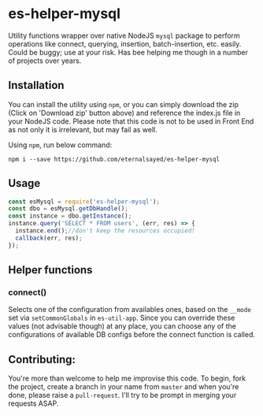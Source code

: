 # es-helper-mysql
Utility functions wrapper over native NodeJS `mysql` package to perform operations like connect, querying, insertion, batch-insertion, etc. easily. Could be buggy; use at your risk. Has bee helping me though in a number of projects over years.

## Installation
You can install the utility using `npm`, or you can simply download the zip (Click on 'Download zip' button above) and reference the index.js file in your NodeJS code. Please note that this code is not to be used in Front End as not only it is irrelevant, but may fail as well.

Using `npm`, run below command:

`npm i --save https://github.com/eternalsayed/es-helper-mysql`

## Usage
```javascript
const esMysql = require('es-helper-mysql');
const dbo = esMysql.getDbHandle();
const instance = dbo.getInstance();
instance.query('SELECT * FROM users', (err, res) => {
  instance.end();//don't keep the resources occupied!
  callback(err, res);
});
```

## Helper functions
### connect()
Selects one of the configuration from availables ones, based on the `__mode` set via `setCommonGlobals` in `es-util-app`. Since you can override these values (not advisable though) at any place, you can choose any of the configurations of available DB configs before the connect function is called.


## Contributing:
You're more than welcome to help me improvise this code. To begin, fork the project, create a branch in your name from `master` and when you're done, please raise a `pull-request`. I'll try to be prompt in merging your requests ASAP.
